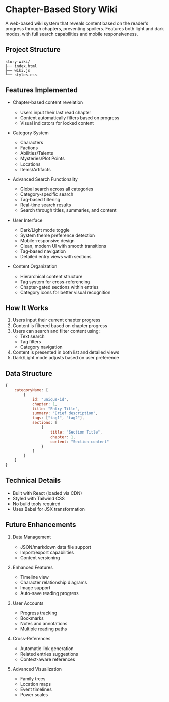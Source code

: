# Chapter-Based Story Wiki

A web-based wiki system that reveals content based on the reader's progress through chapters, preventing spoilers. Features both light and dark modes, with full search capabilities and mobile responsiveness.

## Project Structure
```
story-wiki/
├── index.html
├── wiki.js
└── styles.css
```

## Features Implemented
- Chapter-based content revelation
  - Users input their last read chapter
  - Content automatically filters based on progress
  - Visual indicators for locked content

- Category System
  - Characters
  - Factions
  - Abilities/Talents
  - Mysteries/Plot Points
  - Locations
  - Items/Artifacts

- Advanced Search Functionality
  - Global search across all categories
  - Category-specific search
  - Tag-based filtering
  - Real-time search results
  - Search through titles, summaries, and content

- User Interface
  - Dark/Light mode toggle
  - System theme preference detection
  - Mobile-responsive design
  - Clean, modern UI with smooth transitions
  - Tag-based navigation
  - Detailed entry views with sections

- Content Organization
  - Hierarchical content structure
  - Tag system for cross-referencing
  - Chapter-gated sections within entries
  - Category icons for better visual recognition

## How It Works
1. Users input their current chapter progress
2. Content is filtered based on chapter progress
3. Users can search and filter content using:
   - Text search
   - Tag filters
   - Category navigation
4. Content is presented in both list and detailed views
5. Dark/Light mode adjusts based on user preference

## Data Structure
```javascript
{
    categoryName: [
        {
            id: "unique-id",
            chapter: 1,
            title: "Entry Title",
            summary: "Brief description",
            tags: ["tag1", "tag2"],
            sections: [
                {
                    title: "Section Title",
                    chapter: 1,
                    content: "Section content"
                }
            ]
        }
    ]
}
```

## Technical Details
- Built with React (loaded via CDN)
- Styled with Tailwind CSS
- No build tools required
- Uses Babel for JSX transformation

## Future Enhancements
1. Data Management
   - JSON/markdown data file support
   - Import/export capabilities
   - Content versioning

2. Enhanced Features
   - Timeline view
   - Character relationship diagrams
   - Image support
   - Auto-save reading progress

3. User Accounts
   - Progress tracking
   - Bookmarks
   - Notes and annotations
   - Multiple reading paths

4. Cross-References
   - Automatic link generation
   - Related entries suggestions
   - Context-aware references

5. Advanced Visualization
   - Family trees
   - Location maps
   - Event timelines
   - Power scales
